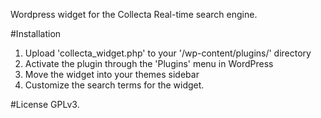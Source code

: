 Wordpress widget for the Collecta Real-time search engine.

#Installation
1. Upload 'collecta_widget.php' to your '/wp-content/plugins/' directory
1. Activate the plugin through the 'Plugins' menu in WordPress
1. Move the widget into your themes sidebar 
1. Customize the search terms for the widget.

#License
GPLv3.
